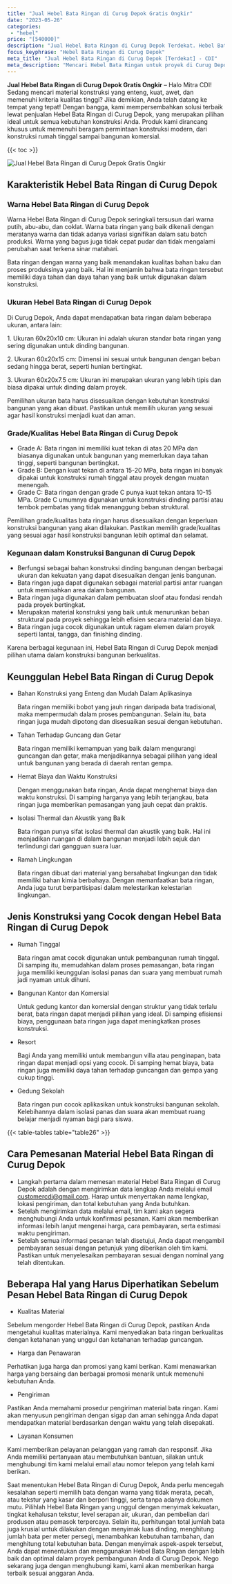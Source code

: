 ```yaml
---
title: "Jual Hebel Bata Ringan di Curug Depok Gratis Ongkir"
date: "2023-05-26"
categories:
 - "hebel"
price: "[540000]"
description: "Jual Hebel Bata Ringan di Curug Depok Terdekat. Hebel Bata Ringan ini sering digunakan dalam proyek pembangunan sebagai bahan bangunan dinding yang kuat dan awet. Hubungi kami untuk informasi lebih lanjut."
focus_keyphrase: "Hebel Bata Ringan di Curug Depok"
meta_title: "Jual Hebel Bata Ringan di Curug Depok [Terdekat] - CDI"
meta_description: "Mencari Hebel Bata Ringan untuk proyek di Curug Depok? Kami menyediakan Hebel Bata Ringan berkualitas untuk bahan bangunan dinding. Segera dapatkan penawaran terbaik."
---
```


**Jual Hebel Bata Ringan di Curug Depok Gratis Ongkir** – Halo Mitra CDI! Sedang mencari material konstruksi yang enteng, kuat, awet, dan memenuhi kriteria kualitas tinggi? Jika demikian, Anda telah datang ke tempat yang tepat! Dengan bangga, kami mempersembahkan solusi terbaik lewat penjualan Hebel Bata Ringan di Curug Depok, yang merupakan pilihan ideal untuk semua kebutuhan konstruksi Anda. Produk kami dirancang khusus untuk memenuhi beragam permintaan konstruksi modern, dari konstruksi rumah tinggal sampai bangunan komersial.

{{< toc >}}

![Jual Hebel Bata Ringan di Curug Depok Gratis Ongkir](/images/hebel/hebel-bataringan-12.jpg)

## Karakteristik Hebel Bata Ringan di Curug Depok

### Warna Hebel Bata Ringan di Curug Depok

Warna Hebel Bata Ringan di Curug Depok seringkali tersusun dari warna putih, abu-abu, dan coklat. Warna bata ringan yang baik dikenali dengan meratanya warna dan tidak adanya variasi signifikan dalam satu batch produksi. Warna yang bagus juga tidak cepat pudar dan tidak mengalami perubahan saat terkena sinar matahari.

Bata ringan dengan warna yang baik menandakan kualitas bahan baku dan proses produksinya yang baik. Hal ini menjamin bahwa bata ringan tersebut memiliki daya tahan dan daya tahan yang baik untuk digunakan dalam konstruksi.

### Ukuran Hebel Bata Ringan di Curug Depok

Di Curug Depok, Anda dapat mendapatkan bata ringan dalam beberapa ukuran, antara lain:

1\. Ukuran 60x20x10 cm: Ukuran ini adalah ukuran standar bata ringan yang sering digunakan untuk dinding bangunan.

2\. Ukuran 60x20x15 cm: Dimensi ini sesuai untuk bangunan dengan beban sedang hingga berat, seperti hunian bertingkat.

3\. Ukuran 60x20x7.5 cm: Ukuran ini merupakan ukuran yang lebih tipis dan biasa dipakai untuk dinding dalam proyek.

Pemilihan ukuran bata harus disesuaikan dengan kebutuhan konstruksi bangunan yang akan dibuat. Pastikan untuk memilih ukuran yang sesuai agar hasil konstruksi menjadi kuat dan aman.

### Grade/Kualitas Hebel Bata Ringan di Curug Depok

*   Grade A: Bata ringan ini memiliki kuat tekan di atas 20 MPa dan biasanya digunakan untuk bangunan yang memerlukan daya tahan tinggi, seperti bangunan bertingkat.
*   Grade B: Dengan kuat tekan di antara 15-20 MPa, bata ringan ini banyak dipakai untuk konstruksi rumah tinggal atau proyek dengan muatan menengah.
*   Grade C: Bata ringan dengan grade C punya kuat tekan antara 10-15 MPa. Grade C umumnya digunakan untuk konstruksi dinding partisi atau tembok pembatas yang tidak menanggung beban struktural.

Pemilihan grade/kualitas bata ringan harus disesuaikan dengan keperluan konstruksi bangunan yang akan dilakukan. Pastikan memilih grade/kualitas yang sesuai agar hasil konstruksi bangunan lebih optimal dan selamat.

### Kegunaan dalam Konstruksi Bangunan di Curug Depok

*   Berfungsi sebagai bahan konstruksi dinding bangunan dengan berbagai ukuran dan kekuatan yang dapat disesuaikan dengan jenis bangunan.
*   Bata ringan juga dapat digunakan sebagai material partisi antar ruangan untuk memisahkan area dalam bangunan.
*   Bata ringan juga digunakan dalam pembuatan sloof atau fondasi rendah pada proyek bertingkat.
*   Merupakan material konstruksi yang baik untuk menurunkan beban struktural pada proyek sehingga lebih efisien secara material dan biaya.
*   Bata ringan juga cocok digunakan untuk ragam elemen dalam proyek seperti lantai, tangga, dan finishing dinding.

Karena berbagai kegunaan ini, Hebel Bata Ringan di Curug Depok menjadi pilihan utama dalam konstruksi bangunan berkualitas.

## Keunggulan Hebel Bata Ringan di Curug Depok

*   Bahan Konstruksi yang Enteng dan Mudah Dalam Aplikasinya

    Bata ringan memiliki bobot yang jauh ringan daripada bata tradisional, maka mempermudah dalam proses pembangunan. Selain itu, bata ringan juga mudah dipotong dan disesuaikan sesuai dengan kebutuhan.
*   Tahan Terhadap Guncang dan Getar

    Bata ringan memiliki kemampuan yang baik dalam mengurangi guncangan dan getar, maka menjadikannya sebagai pilihan yang ideal untuk bangunan yang berada di daerah rentan gempa.
*   Hemat Biaya dan Waktu Konstruksi

    Dengan menggunakan bata ringan, Anda dapat menghemat biaya dan waktu konstruksi. Di samping harganya yang lebih terjangkau, bata ringan juga memberikan pemasangan yang jauh cepat dan praktis.
*   Isolasi Thermal dan Akustik yang Baik

    Bata ringan punya sifat isolasi thermal dan akustik yang baik. Hal ini menjadikan ruangan di dalam bangunan menjadi lebih sejuk dan terlindungi dari gangguan suara luar.
*   Ramah Lingkungan

    Bata ringan dibuat dari material yang bersahabat lingkungan dan tidak memiliki bahan kimia berbahaya. Dengan memanfaatkan bata ringan, Anda juga turut berpartisipasi dalam melestarikan kelestarian lingkungan.

## Jenis Konstruksi yang Cocok dengan Hebel Bata Ringan di Curug Depok

*   Rumah Tinggal

    Bata ringan amat cocok digunakan untuk pembangunan rumah tinggal. Di samping itu, memudahkan dalam proses pemasangan, bata ringan juga memiliki keunggulan isolasi panas dan suara yang membuat rumah jadi nyaman untuk dihuni.
*   Bangunan Kantor dan Komersial

    Untuk gedung kantor dan komersial dengan struktur yang tidak terlalu berat, bata ringan dapat menjadi pilihan yang ideal. Di samping efisiensi biaya, penggunaan bata ringan juga dapat meningkatkan proses konstruksi.
*   Resort

    Bagi Anda yang memiliki untuk membangun villa atau penginapan, bata ringan dapat menjadi opsi yang cocok. Di samping hemat biaya, bata ringan juga memiliki daya tahan terhadap guncangan dan gempa yang cukup tinggi.
*   Gedung Sekolah

    Bata ringan pun cocok aplikasikan untuk konstruksi bangunan sekolah. Kelebihannya dalam isolasi panas dan suara akan membuat ruang belajar menjadi nyaman bagi para siswa.

{{< table-tables table="table26" >}}

## Cara Pemesanan Material Hebel Bata Ringan di Curug Depok

*   Langkah pertama dalam memesan material Hebel Bata Ringan di Curug Depok adalah dengan mengirimkan data lengkap Anda melalui email customercdi@gmail.com. Harap untuk menyertakan nama lengkap, lokasi pengiriman, dan total kebutuhan yang Anda butuhkan.
*   Setelah mengirimkan data melalui email, tim kami akan segera menghubungi Anda untuk konfirmasi pesanan. Kami akan memberikan informasi lebih lanjut mengenai harga, cara pembayaran, serta estimasi waktu pengiriman.
*   Setelah semua informasi pesanan telah disetujui, Anda dapat mengambil pembayaran sesuai dengan petunjuk yang diberikan oleh tim kami. Pastikan untuk menyelesaikan pembayaran sesuai dengan nominal yang telah ditentukan.

## Beberapa Hal yang Harus Diperhatikan Sebelum Pesan Hebel Bata Ringan di Curug Depok

*   Kualitas Material

Sebelum mengorder Hebel Bata Ringan di Curug Depok, pastikan Anda mengetahui kualitas materialnya. Kami menyediakan bata ringan berkualitas dengan ketahanan yang unggul dan ketahanan terhadap guncangan.
*   Harga dan Penawaran

Perhatikan juga harga dan promosi yang kami berikan. Kami menawarkan harga yang bersaing dan berbagai promosi menarik untuk memenuhi kebutuhan Anda.
*   Pengiriman

Pastikan Anda memahami prosedur pengiriman material bata ringan. Kami akan menyusun pengiriman dengan sigap dan aman sehingga Anda dapat mendapatkan material berdasarkan dengan waktu yang telah disepakati.
*   Layanan Konsumen

Kami memberikan pelayanan pelanggan yang ramah dan responsif. Jika Anda memiliki pertanyaan atau membutuhkan bantuan, silakan untuk menghubungi tim kami melalui email atau nomor telepon yang telah kami berikan.

Saat menentukan Hebel Bata Ringan di Curug Depok, Anda perlu mencegah kesalahan seperti memilih bata dengan warna yang tidak merata, pecah, atau tekstur yang kasar dan berpori tinggi, serta tanpa adanya dokumen mutu. Pilihlah Hebel Bata Ringan yang unggul dengan menyimak kekuatan, tingkat kehalusan tekstur, level serapan air, ukuran, dan pembelian dari produsen atau pemasok terpercaya. Selain itu, perhitungan total jumlah bata juga krusial untuk dilakukan dengan menyimak luas dinding, menghitung jumlah bata per meter persegi, menambahkan kebutuhan tambahan, dan menghitung total kebutuhan bata. Dengan menyimak aspek-aspek tersebut, Anda dapat menentukan dan menggunakan Hebel Bata Ringan dengan lebih baik dan optimal dalam proyek pembangunan Anda di Curug Depok. Nego sekarang juga dengan menghubungi kami, kami akan memberikan harga terbaik sesuai anggaran Anda.